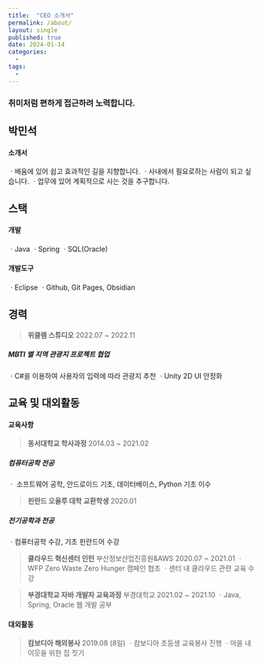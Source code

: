 ```yaml
---
title:  "CEO 소개서"
permalink: /about/
layout: single
published: true
date: 2024-01-14
categories:
  - 
tags:
  - 
---
```



### 취미처럼 편하게 접근하려 노력합니다.

## 박민석

#### **소개서**

ㆍ배움에 있어 쉽고 효과적인 길을 지향합니다.
ㆍ사내에서 필요로하는 사람이 되고 싶습니다.
ㆍ업무에 있어 계획적으로 사는 것을 추구합니다.

## 스택

#### 개발

ㆍJava
ㆍSpring
ㆍSQL(Oracle)

#### 개발도구

ㆍEclipse
ㆍGithub, Git Pages, Obsidian

## 경력

> **위클램 스튜디오** 2022.07 ~ 2022.11
##### MBTI 별 지역 관광지 프로젝트 협업
ㆍC#을 이용하여 사용자의 입력에 따라 관광지 추천
ㆍUnity 2D UI 안정화

## 교육 및 대외활동

#### 교육사항
<div markdown="1">

  > **동서대학교 학사과정** 2014.03 ~ 2021.02
  ##### 컴퓨터공학 전공
  ㆍ 소프트웨어 공학, 안드로이드 기초, 데이터베이스, Python 기초 이수
  
  > **핀란드 오울루 대학 교환학생** 2020.01
  ##### 전기공학과 전공
  ㆍ컴퓨터공학 수강, 기초 핀란드어 수강

  > **클라우드 혁신센터 인턴** 부산정보산업진흥원&AWS 2020.07 ~ 2021.01
  ㆍWFP Zero Waste Zero Hunger 캠페인 협조
  ㆍ센터 내 클라우드 관련 교육 수강

  > **부경대학교 자바 개발자 교육과정** 부경대학교 2021.02 ~ 2021.10
  ㆍJava, Spring, Oracle 웹 개발 공부

</div>


#### 대외활동
<div markdown="1">

> **캄보디아 해외봉사** 2019.08 (8일)
ㆍ캄보디아 초등생 교육봉사 진행
ㆍ마을 내 이웃을 위한 집 짓기 

</div>